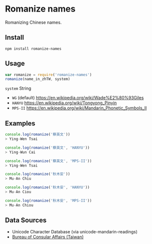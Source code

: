 # Romanize names

Romanizing Chinese names.

## Install

```
npm install romanize-names
```

## Usage

```javascript
var romanize = require('romanize-names')
romanize(name_in_zhTW, system)
```

`system` String
  - `WG` (default) https://en.wikipedia.org/wiki/Wade%E2%80%93Giles
  - `HANYU` https://en.wikipedia.org/wiki/Tongyong_Pinyin
  - `MPS-II` https://en.wikipedia.org/wiki/Mandarin_Phonetic_Symbols_II

## Examples

```javascript
console.log(romanize('蔡英文'))
> Ying-Wen Tsai

console.log(romanize('蔡英文', 'HANYU'))
> Ying-Wun Cai

console.log(romanize('蔡英文', 'MPS-II'))
> Ying-Wen Tsai
```

```javascript
console.log(romanize('秋木安'))
> Mu-An Chiu

console.log(romanize('秋木安', 'HANYU'))
> Mu-An Ciou

console.log(romanize('秋木安', 'MPS-II'))
> Mu-An Chiou
```

## Data Sources

- Unicode Character Database (via unicode-mandarin-readings)
- [Bureau of Consular Affairs (Taiwan)](http://www.boca.gov.tw/ct.asp?xItem=5609&ctNode=677&mp=1)
